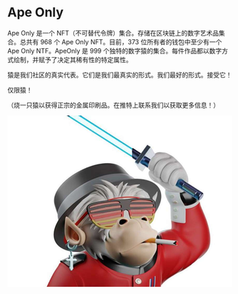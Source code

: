 # Ape Only

Ape Only 是一个 NFT（不可替代令牌）集合。存储在区块链上的数字艺术品集合。总共有 968 个 Ape Only NFT。目前，373 位所有者的钱包中至少有一个 Ape Only NTF。ApeOnly 是 999 个独特的数字猿的集合。每件作品都以数字方式绘制，并赋予了决定其稀有性的特定属性。

猿是我们社区的真实代表。它们是我们最真实的形式。我们最好的形式。接受它！

仅限猿！

（烧一只猿以获得正宗的金属印刷品。在推特上联系我们以获取更多信息！）

![NFT](image-20220904145154483.jpg)


